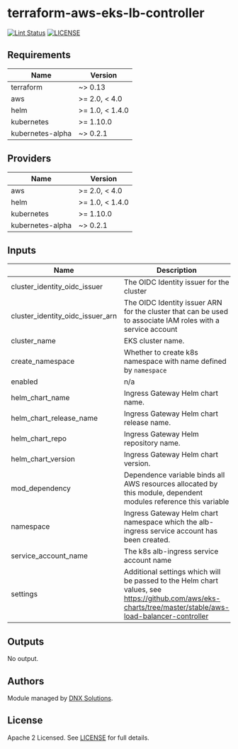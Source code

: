 # terraform-aws-eks-lb-controller

[![Lint Status](https://github.com/DNXLabs/terraform-aws-eks-lb-controller/workflows/Lint/badge.svg)](https://github.com/DNXLabs/terraform-aws-eks-lb-controller/actions)
[![LICENSE](https://img.shields.io/github/license/DNXLabs/terraform-aws-eks-lb-controller)](https://github.com/DNXLabs/terraform-aws-eks-lb-controller/blob/master/LICENSE)

<!--- BEGIN_TF_DOCS --->

## Requirements

| Name | Version |
|------|---------|
| terraform | ~> 0.13 |
| aws | >= 2.0, < 4.0 |
| helm | >= 1.0, < 1.4.0 |
| kubernetes | >= 1.10.0 |
| kubernetes-alpha | ~> 0.2.1 |

## Providers

| Name | Version |
|------|---------|
| aws | >= 2.0, < 4.0 |
| helm | >= 1.0, < 1.4.0 |
| kubernetes | >= 1.10.0 |
| kubernetes-alpha | ~> 0.2.1 |

## Inputs

| Name | Description | Type | Default | Required |
|------|-------------|------|---------|:--------:|
| cluster\_identity\_oidc\_issuer | The OIDC Identity issuer for the cluster | `string` | n/a | yes |
| cluster\_identity\_oidc\_issuer\_arn | The OIDC Identity issuer ARN for the cluster that can be used to associate IAM roles with a service account | `string` | n/a | yes |
| cluster\_name | EKS cluster name. | `string` | n/a | yes |
| create\_namespace | Whether to create k8s namespace with name defined by `namespace` | `bool` | `true` | no |
| enabled | n/a | `bool` | `true` | no |
| helm\_chart\_name | Ingress Gateway Helm chart name. | `string` | `"aws-load-balancer-controller"` | no |
| helm\_chart\_release\_name | Ingress Gateway Helm chart release name. | `string` | `"aws-load-balancer-controller"` | no |
| helm\_chart\_repo | Ingress Gateway Helm repository name. | `string` | `"https://aws.github.io/eks-charts"` | no |
| helm\_chart\_version | Ingress Gateway Helm chart version. | `string` | `"1.0.3"` | no |
| mod\_dependency | Dependence variable binds all AWS resources allocated by this module, dependent modules reference this variable | `any` | `null` | no |
| namespace | Ingress Gateway Helm chart namespace which the alb-ingress service account has been created. | `string` | `"kube-system"` | no |
| service\_account\_name | The k8s alb-ingress service account name | `string` | `"aws-alb-ingress-controller"` | no |
| settings | Additional settings which will be passed to the Helm chart values, see https://github.com/aws/eks-charts/tree/master/stable/aws-load-balancer-controller | `map(any)` | `{}` | no |

## Outputs

No output.

<!--- END_TF_DOCS --->

## Authors

Module managed by [DNX Solutions](https://github.com/DNXLabs).

## License

Apache 2 Licensed. See [LICENSE](https://github.com/DNXLabs/terraform-aws-eks-lb-controller/blob/master/LICENSE) for full details.
